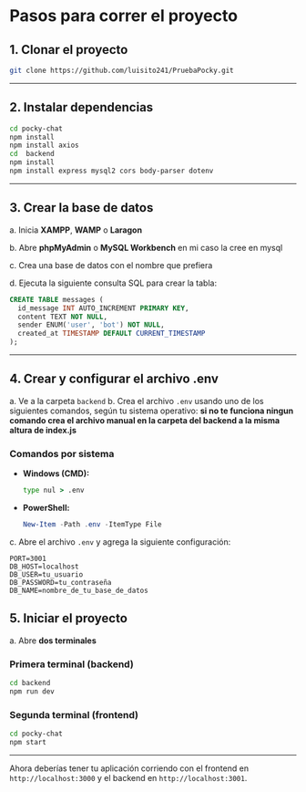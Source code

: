 # Pasos para correr el proyecto

## 1. Clonar el proyecto

```bash
git clone https://github.com/luisito241/PruebaPocky.git

```
---
## 2. Instalar dependencias

```bash
cd pocky-chat
npm install
npm install axios
cd  backend
npm install
npm install express mysql2 cors body-parser dotenv

```


---
## 3. Crear la base de datos

a. Inicia **XAMPP**, **WAMP** o **Laragon**

b. Abre **phpMyAdmin** o **MySQL Workbench** en mi caso la cree en mysql

c. Crea una base de datos con el nombre que prefiera

d. Ejecuta la siguiente consulta SQL para crear la tabla:

```sql
CREATE TABLE messages (
  id_message INT AUTO_INCREMENT PRIMARY KEY,
  content TEXT NOT NULL,
  sender ENUM('user', 'bot') NOT NULL,
  created_at TIMESTAMP DEFAULT CURRENT_TIMESTAMP
);
```

---

## 4. Crear y configurar el archivo .env

a. Ve a la carpeta `backend`
b. Crea el archivo `.env` usando uno de los siguientes comandos, según tu sistema operativo:
**si no te funciona ningun comando crea el archivo manual en la carpeta del backend a la misma altura de index.js**

### Comandos por sistema

* **Windows (CMD):**

  ```cmd
  type nul > .env
  ```
* **PowerShell:**

  ```powershell
  New-Item -Path .env -ItemType File
  ```


c. Abre el archivo `.env` y agrega la siguiente configuración:

```env
PORT=3001  
DB_HOST=localhost
DB_USER=tu_usuario
DB_PASSWORD=tu_contraseña
DB_NAME=nombre_de_tu_base_de_datos
```

## 5. Iniciar el proyecto

a. Abre **dos terminales**

### Primera terminal (backend)

```bash
cd backend
npm run dev
```

### Segunda terminal (frontend)

```bash
cd pocky-chat
npm start
```

---

Ahora deberías tener tu aplicación corriendo con el frontend en `http://localhost:3000` y el backend en `http://localhost:3001`.
